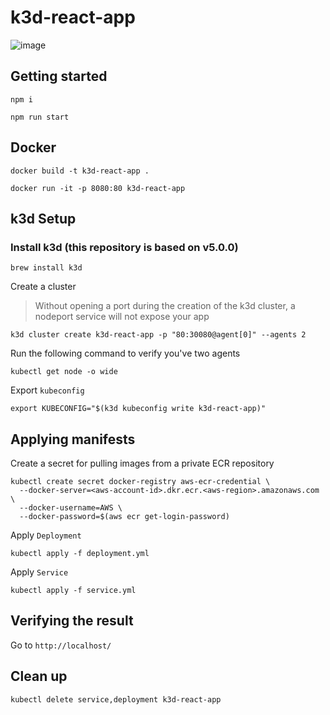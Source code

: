 # k3d-react-app

![image](https://user-images.githubusercontent.com/35857179/136643657-56c8a9c1-34ce-46e9-9f52-dfcdf09ea74b.png)

## Getting started

```
npm i
```

```
npm run start
```

## Docker

```
docker build -t k3d-react-app .
```

```
docker run -it -p 8080:80 k3d-react-app
```

## k3d Setup

### Install k3d (this repository is based on v5.0.0)

```
brew install k3d
```

Create a cluster 

> Without opening a port during the creation of the k3d cluster, a nodeport service will not expose your app

```
k3d cluster create k3d-react-app -p "80:30080@agent[0]" --agents 2
```

Run the following command to verify you've two agents

```
kubectl get node -o wide
```

Export ``kubeconfig``

```
export KUBECONFIG="$(k3d kubeconfig write k3d-react-app)"
```

## Applying manifests

Create a secret for pulling images from a private ECR repository

```
kubectl create secret docker-registry aws-ecr-credential \
  --docker-server=<aws-account-id>.dkr.ecr.<aws-region>.amazonaws.com \
  --docker-username=AWS \
  --docker-password=$(aws ecr get-login-password)
```

Apply ``Deployment``

```
kubectl apply -f deployment.yml
```

Apply ``Service``

```
kubectl apply -f service.yml
```

## Verifying the result  

Go to ``http://localhost/``

## Clean up 

```
kubectl delete service,deployment k3d-react-app
```